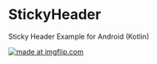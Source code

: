 # StickyHeader
Sticky Header Example for Android (Kotlin)

<a href="https://imgflip.com/gif/26qu3h"><img src="https://i.imgflip.com/26qu3h.gif" title="made at imgflip.com"/></a>
